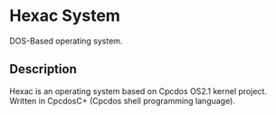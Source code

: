# Hexac System

DOS-Based operating system.

## Description

Hexac is an operating system based on Cpcdos OS2.1 kernel project. Written in CpcdosC+ (Cpcdos shell programming language).
